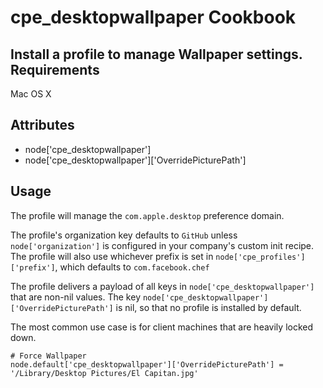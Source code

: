 cpe_desktopwallpaper Cookbook
=========================
Install a profile to manage Wallpaper settings.
Requirements
------------
Mac OS X

Attributes
----------
* node['cpe_desktopwallpaper']
* node['cpe_desktopwallpaper']['OverridePicturePath']

Usage
-----
The profile will manage the `com.apple.desktop` preference domain.

The profile's organization key defaults to `GitHub` unless `node['organization']` is
configured in your company's custom init recipe. The profile will also use
whichever prefix is set in `node['cpe_profiles']['prefix']`, which defaults to `com.facebook.chef`

The profile delivers a payload of all keys in `node['cpe_desktopwallpaper']` that are non-nil values.  The key `node['cpe_desktopwallpaper']['OverridePicturePath']` is nil, so that no profile is installed by default.

The most common use case is for client machines that are heavily locked down.

    # Force Wallpaper
    node.default['cpe_desktopwallpaper']['OverridePicturePath'] = '/Library/Desktop Pictures/El Capitan.jpg'
